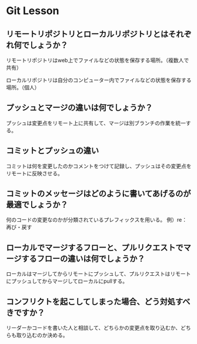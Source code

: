 # Git Lesson

## リモートリポジトリとローカルリポジトリとはそれぞれ何でしょうか？

リモートリポジトリはweb上でファイルなどの状態を保存する場所。（複数人で共有）

ローカルリポジトリは自分のコンピューター内でファイルなどの状態を保存する場所。（個人）

## プッシュとマージの違いは何でしょうか？

プッシュは変更点をリモート上に共有して、マージは別ブランチの作業を統一する。

## コミットとプッシュの違い

コミットは何を変更したのかコメントをつけて記録し、プッシュはその変更点をリモートに反映させる。

## コミットのメッセージはどのように書いてあげるのが最適でしょうか？

何のコードの変更なのかが分類されているプレフィックスを用いる。
例）re：再び・戻す

## ローカルでマージするフローと、プルリクエストでマージするフローの違いは何でしょうか？

ローカルはマージしてからリモートにプッシュして、プルリクエストはリモートにプッシュしてからマージしてローカルにpullする。

## コンフリクトを起こしてしまった場合、どう対処すべきですか？

リーダーかコードを書いた人と相談して、どちらかの変更点を取り込むか、どちらも取り込むのか決める。